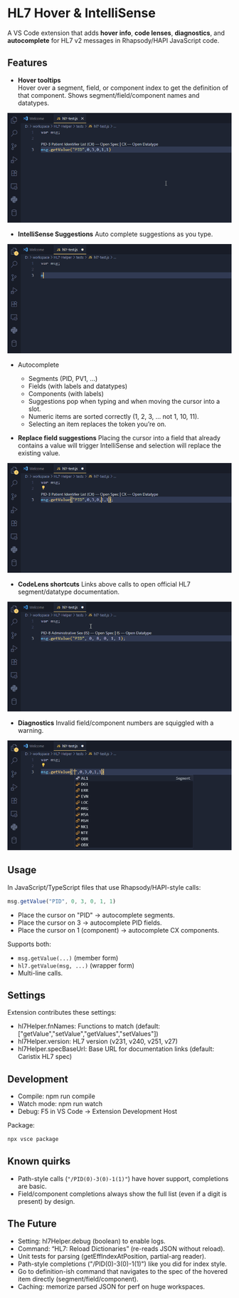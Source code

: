 # HL7 Hover & IntelliSense

A VS Code extension that adds **hover info**, **code lenses**, **diagnostics**, and **autocomplete** for HL7 v2 messages in Rhapsody/HAPI JavaScript code.

## Features

- **Hover tooltips**  
Hover over a segment, field, or component index to get the definition of that component. Shows segment/field/component names and datatypes.

![alt text](images/hover-example.gif)

- **IntelliSense Suggestions**
Auto complete suggestions as you type.

![alt text](images/auto-complete-example.gif)

- Autocomplete
  - Segments (PID, PV1, …)
  - Fields (with labels and datatypes)
  - Components (with labels)
  - Suggestions pop when typing and when moving the cursor into a slot.
  - Numeric items are sorted correctly (1, 2, 3, … not 1, 10, 11).
  - Selecting an item replaces the token you’re on.

- **Replace field suggestions**
Placing the cursor into a field that already contains a value will trigger IntelliSense and selection will replace the existing value.

![alt text](images/field-replace-example.gif)

- **CodeLens shortcuts**
Links above calls to open official HL7 segment/datatype documentation.

![alt text](images/link-example.gif)

- **Diagnostics**
Invalid field/component numbers are squiggled with a warning.

![alt text](images/invalid-segment-example.gif)

## Usage

In JavaScript/TypeScript files that use Rhapsody/HAPI-style calls:

```js
msg.getValue("PID", 0, 3, 0, 1, 1)
```

- Place the cursor on "PID" → autocomplete segments.
- Place the cursor on 3 → autocomplete PID fields.
- Place the cursor on 1 (component) → autocomplete CX components.

Supports both:

- `msg.getValue(...)` (member form)
- `hl7.getValue(msg, ...)` (wrapper form)
- Multi-line calls.

## Settings

Extension contributes these settings:

- hl7Helper.fnNames: Functions to match (default: ["getValue","setValue","getValues","setValues"])
- hl7Helper.version: HL7 version (v231, v240, v251, v27)
- hl7Helper.specBaseUrl: Base URL for documentation links (default: Caristix HL7 spec)

## Development

- Compile: npm run compile
- Watch mode: npm run watch
- Debug: F5 in VS Code → Extension Development Host

Package:

```bash
npx vsce package
```

## Known quirks

- Path-style calls (`"/PID(0)-3(0)-1(1)"`) have hover support, completions are basic.
- Field/component completions always show the full list (even if a digit is present) by design.

## The Future

- Setting: hl7Helper.debug (boolean) to enable logs.
- Command: “HL7: Reload Dictionaries” (re-reads JSON without reload).
- Unit tests for parsing (getEffIndexAtPosition, partial-arg reader).
- Path-style completions ("/PID(0)-3(0)-1(1)") like you did for index style.
- Go to definition-ish command that navigates to the spec of the hovered item directly (segment/field/component).
- Caching: memorize parsed JSON for perf on huge workspaces.